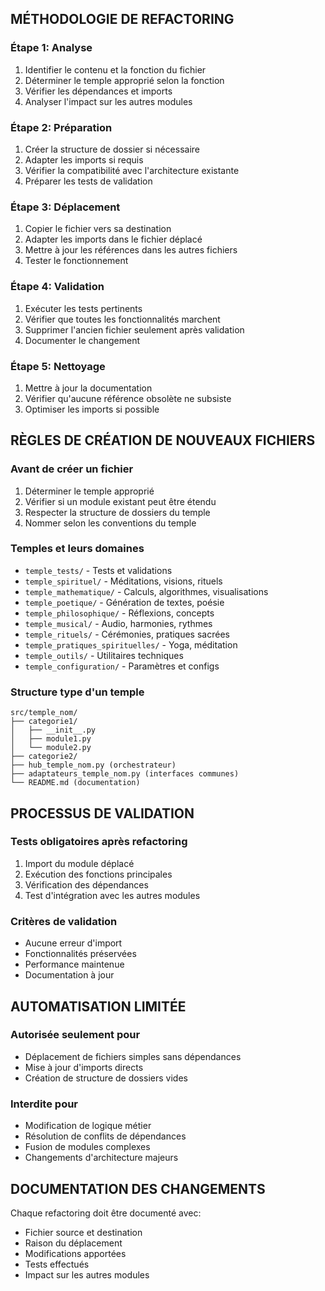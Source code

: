 ## MÉTHODOLOGIE DE REFACTORING

### Étape 1: Analyse
1. Identifier le contenu et la fonction du fichier
2. Déterminer le temple approprié selon la fonction
3. Vérifier les dépendances et imports
4. Analyser l'impact sur les autres modules

### Étape 2: Préparation
1. Créer la structure de dossier si nécessaire
2. Adapter les imports si requis
3. Vérifier la compatibilité avec l'architecture existante
4. Préparer les tests de validation

### Étape 3: Déplacement
1. Copier le fichier vers sa destination
2. Adapter les imports dans le fichier déplacé
3. Mettre à jour les références dans les autres fichiers
4. Tester le fonctionnement

### Étape 4: Validation
1. Exécuter les tests pertinents
2. Vérifier que toutes les fonctionnalités marchent
3. Supprimer l'ancien fichier seulement après validation
4. Documenter le changement

### Étape 5: Nettoyage
1. Mettre à jour la documentation
2. Vérifier qu'aucune référence obsolète ne subsiste
3. Optimiser les imports si possible

## RÈGLES DE CRÉATION DE NOUVEAUX FICHIERS

### Avant de créer un fichier
1. Déterminer le temple approprié
2. Vérifier si un module existant peut être étendu
3. Respecter la structure de dossiers du temple
4. Nommer selon les conventions du temple

### Temples et leurs domaines
- `temple_tests/` - Tests et validations
- `temple_spirituel/` - Méditations, visions, rituels
- `temple_mathematique/` - Calculs, algorithmes, visualisations
- `temple_poetique/` - Génération de textes, poésie
- `temple_philosophique/` - Réflexions, concepts
- `temple_musical/` - Audio, harmonies, rythmes
- `temple_rituels/` - Cérémonies, pratiques sacrées
- `temple_pratiques_spirituelles/` - Yoga, méditation
- `temple_outils/` - Utilitaires techniques
- `temple_configuration/` - Paramètres et configs

### Structure type d'un temple
```
src/temple_nom/
├── categorie1/
│   ├── __init__.py
│   ├── module1.py
│   └── module2.py
├── categorie2/
├── hub_temple_nom.py (orchestrateur)
├── adaptateurs_temple_nom.py (interfaces communes)
└── README.md (documentation)
```

## PROCESSUS DE VALIDATION

### Tests obligatoires après refactoring
1. Import du module déplacé
2. Exécution des fonctions principales
3. Vérification des dépendances
4. Test d'intégration avec les autres modules

### Critères de validation
- Aucune erreur d'import
- Fonctionnalités préservées
- Performance maintenue
- Documentation à jour

## AUTOMATISATION LIMITÉE

### Autorisée seulement pour
- Déplacement de fichiers simples sans dépendances
- Mise à jour d'imports directs
- Création de structure de dossiers vides

### Interdite pour
- Modification de logique métier
- Résolution de conflits de dépendances
- Fusion de modules complexes
- Changements d'architecture majeurs

## DOCUMENTATION DES CHANGEMENTS

Chaque refactoring doit être documenté avec:
- Fichier source et destination
- Raison du déplacement
- Modifications apportées
- Tests effectués
- Impact sur les autres modules 
